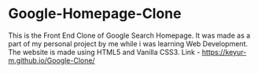# Google-Homepage-Clone

This is the Front End Clone of Google Search Homepage. It was made as a part of my personal project by me while i was learning Web Development. The website is made using HTML5 and Vanilla CSS3.
Link - https://keyur-m.github.io/Google-Clone/

